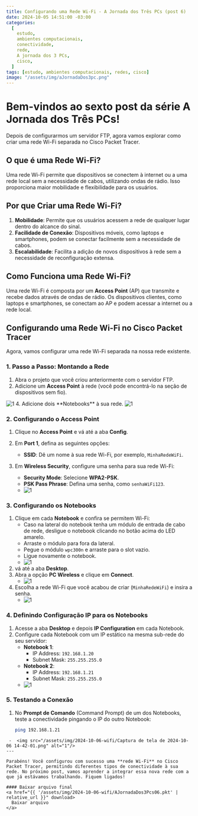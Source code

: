 ```yaml
---
title: Configurando uma Rede Wi-Fi - A Jornada dos Três PCs (post 6)
date: 2024-10-05 14:51:00 -03:00
categories:
  [
    estudo,
    ambientes computacionais,
    conectividade,
    rede,
    A jornada dos 3 PCs,
    cisco,
  ]
tags: [estudo, ambientes computacionais, redes, cisco]
image: "/assets/img/aJornadaDos3pc.png"
---
```

# Bem-vindos ao sexto post da série A Jornada dos Três PCs! 

Depois de configurarmos um servidor FTP, agora vamos explorar como criar uma rede Wi-Fi separada no Cisco Packet Tracer.

## O que é uma Rede Wi-Fi?

Uma rede Wi-Fi permite que dispositivos se conectem à internet ou a uma rede local sem a necessidade de cabos, utilizando ondas de rádio. Isso proporciona maior mobilidade e flexibilidade para os usuários.

## Por que Criar uma Rede Wi-Fi?

1. **Mobilidade**: Permite que os usuários acessem a rede de qualquer lugar dentro do alcance do sinal.
2. **Facilidade de Conexão**: Dispositivos móveis, como laptops e smartphones, podem se conectar facilmente sem a necessidade de cabos.
3. **Escalabilidade**: Facilita a adição de novos dispositivos à rede sem a necessidade de reconfiguração extensa.

## Como Funciona uma Rede Wi-Fi?

Uma rede Wi-Fi é composta por um **Access Point** (AP) que transmite e recebe dados através de ondas de rádio. Os dispositivos clientes, como laptops e smartphones, se conectam ao AP e podem acessar a internet ou a rede local.

## Configurando uma Rede Wi-Fi no Cisco Packet Tracer

Agora, vamos configurar uma rede Wi-Fi separada na nossa rede existente.

### 1. Passo a Passo: Montando a Rede

1. Abra o projeto que você criou anteriormente com o servidor FTP.
2. Adicione um **Access Point** à rede (você pode encontrá-lo na seção de dispositivos sem fio).
<img src="/assets/img/2024-10-06-wifi/Captura de tela de 2024-10-06 14-28-18.png" alt="1"/>
4. Adicione dois **Notebooks** à sua rede.
<img src="/assets/img/2024-10-06-wifi/Captura de tela de 2024-10-06 14-28-59.png" alt="1"/>

### 2. Configurando o Access Point

1. Clique no **Access Point** e vá até a aba **Config**.
2. Em **Port 1**, defina as seguintes opções:
   - **SSID**: Dê um nome à sua rede Wi-Fi, por exemplo, `MinhaRedeWiFi`.

3. Em **Wireless Security**, configure uma senha para sua rede Wi-Fi:
   - **Security Mode**: Selecione **WPA2-PSK**.
   - **PSK Pass Phrase**: Defina uma senha, como `senhaWiFi123`.
   - <img src="/assets/img/2024-10-06-wifi/Captura de tela de 2024-10-06 14-32-06.png" alt="1"/>
   
### 3. Configurando os Notebooks

1. Clique em cada **Notebook** e confira se permitem Wi-Fi:
   - Caso na lateral do notebook tenha um módulo de entrada de cabo de rede, desligue o notebook clicando no botão acima do LED amarelo.
   - Arraste o módulo para fora da lateral.
   - Pegue o módulo `wpc300n` e arraste para o slot vazio.
   - Ligue novamente o notebook.
   - <img src="/assets/img/2024-10-06-wifi/Captura de tela de 2024-10-06 14-36-19.png" alt="1"/>
2. vá até a aba **Desktop**.
3. Abra a opção **PC Wireless** e clique em **Connect**.
   - <img src="/assets/img/2024-10-06-wifi/Captura de tela de 2024-10-06 14-37-44.png" alt="1"/>
4. Escolha a rede Wi-Fi que você acabou de criar (`MinhaRedeWiFi`) e insira a senha.
   - <img src="/assets/img/2024-10-06-wifi/Captura de tela de 2024-10-06 14-38-04.png" alt="1"/>

### 4. Definindo Configuração IP para os Notebooks

1. Acesse a aba **Desktop** e depois **IP Configuration** em cada Notebook.
2. Configure cada Notebook com um IP estático na mesma sub-rede do seu servidor:
   - **Notebook 1**:
     - IP Address: `192.168.1.20`
     - Subnet Mask: `255.255.255.0`
   - **Notebook 2**:
     - IP Address: `192.168.1.21`
     - Subnet Mask: `255.255.255.0`
   - <img src="/assets/img/2024-10-06-wifi/Captura de tela de 2024-10-06 14-40-18.png" alt="1"/>

### 5. Testando a Conexão

1. No **Prompt de Comando** (Command Prompt) de um dos Notebooks, teste a conectividade pingando o IP do outro Notebook:
   ```bash
   ping 192.168.1.21
```
 -  <img src="/assets/img/2024-10-06-wifi/Captura de tela de 2024-10-06 14-42-01.png" alt="1"/>
---

Parabéns! Você configurou com sucesso uma **rede Wi-Fi** no Cisco Packet Tracer, permitindo diferentes tipos de conectividade à sua rede. No próximo post, vamos aprender a integrar essa nova rede com a que já estávamos trabalhando. Fiquem ligados!

#### Baixar arquivo final
<a href="{{ '/assets/img/2024-10-06-wifi/AJornadaDos3Pcs06.pkt' |
relative_url }}" download>
  Baixar arquivo
</a>
